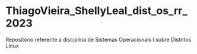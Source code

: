 # ThiagoVieira_ShellyLeal_dist_os_rr_2023
Repositório referente a disciplina de Sistemas Operacionais I sobre Distritos Linux
